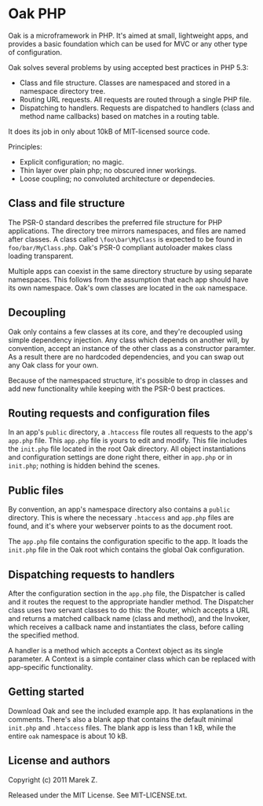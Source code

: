 Oak PHP
=======

Oak is a microframework in PHP. It's aimed at small, lightweight apps, and provides a basic foundation which can be used for MVC or any other type of configuration.

Oak solves several problems by using accepted best practices in PHP 5.3:

 * Class and file structure. Classes are namespaced and stored in a namespace directory tree.
 * Routing URL requests. All requests are routed through a single PHP file.
 * Dispatching to handlers. Requests are dispatched to handlers (class and method name callbacks) based on matches in a routing table.
 
It does its job in only about 10kB of MIT-licensed source code.
 
Principles:

 * Explicit configuration; no magic.
 * Thin layer over plain php; no obscured inner workings.
 * Loose coupling; no convoluted architecture or dependecies.

	
Class and file structure
------------------------

The PSR-0 standard describes the preferred file structure for PHP applications. The directory tree mirrors namespaces, and files are named after classes. A class called `\foo\bar\MyClass` is expected to be found in `foo/bar/MyClass.php`. Oak's PSR-0 compliant autoloader makes class loading transparent.

Multiple apps can coexist in the same directory structure by using separate namespaces. This follows from the assumption that each app should have its own namespace. Oak's own classes are located in the `oak` namespace.

Decoupling
----------

Oak only contains a few classes at its core, and they're decoupled using simple dependency injection. Any class which depends on another will, by convention, accept an instance of the other class as a constructor paramter. As a result there are no hardcoded dependencies, and you can swap out any Oak class for your own.

Because of the namespaced structure, it's possible to drop in classes and add new functionality while keeping with the PSR-0 best practices.

Routing requests and configuration files
----------------------------------------

In an app's `public` directory, a `.htaccess` file routes all requests to the app's `app.php` file. This `app.php` file is yours to edit and modify. This file includes the `init.php` file located in the root Oak directory. All object instantiations and configuration settings are done right there, either in `app.php` or in `init.php`; nothing is hidden behind the scenes.

Public files
------------

By convention, an app's namespace directory also contains a `public` directory. This is where the necessary `.htaccess` and `app.php` files are found, and it's where your webserver points to as the document root.

The `app.php` file contains the configuration specific to the app. It loads the `init.php` file in the Oak root which contains the global Oak configuration.


Dispatching requests to handlers
--------------------------------

After the configuration section in the `app.php` file, the Dispatcher is called and it routes the request to the appropriate handler method. The Dispatcher class uses two servant classes to do this: the Router, which accepts a URL and returns a matched callback name (class and method), and the Invoker, which receives a callback name and instantiates the class, before calling the specified method.

A handler is a method which accepts a Context object as its single parameter. A Context is a simple container
class which can be replaced with app-specific functionality.

Getting started
---------------

Download Oak and see the included example app. It has explanations in the comments. There's also a blank app that contains the default minimal `init.php` and `.htaccess` files. The blank app is less than 1 kB, while the entire `oak` namespace is about 10 kB.

License and authors
-------------------

Copyright (c) 2011 Marek Z.

Released under the MIT License. See MIT-LICENSE.txt.

